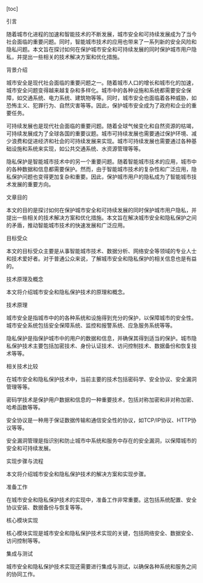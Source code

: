 
[toc]                    
                
                
引言

随着城市化进程的加速和智能技术的不断发展，城市安全和可持续发展成为了当今社会面临的重要问题。同时，智能城市技术的应用也带来了一系列新的安全风险和隐私问题。本文旨在探讨如何在保护城市安全和可持续发展的同时保护城市用户隐私，并提出一些相关的技术解决方案和优化措施。

背景介绍

城市安全是现代社会面临的重要问题之一。随着城市人口的增长和城市化的加速，城市安全问题变得越来越复杂和多样化。城市中的各种设施和系统都需要安全保障，如交通系统、电力系统、建筑物等等。同时，城市安全也面临着各种威胁，如恐怖主义、犯罪行为、自然灾害等等。因此，保护城市安全成为了政府和企业的重要任务。

可持续发展也是现代社会面临的重要问题。随着全球气候变化和自然资源的枯竭，可持续发展成为了全球各国的重要议题。城市可持续发展也需要通过保护环境、减少浪费和促进经济和社会的可持续发展来实现。城市可持续发展也需要通过各种基础设施和系统来实现，如公共交通系统、水资源管理等等。

隐私保护是智能城市技术中的另一个重要问题。随着智能城市技术的应用，城市中的各种数据和信息都需要保护。然而，由于智能城市技术的复杂性和广泛应用，隐私保护问题也变得更加复杂和重要。因此，保护城市用户的隐私成为了智能城市技术发展的重要方向。

文章目的

本文的目的是探讨如何在保护城市安全和可持续发展的同时保护城市用户隐私，并提出一些相关的技术解决方案和优化措施。本文旨在解决城市安全和隐私保护之间的矛盾，推动智能城市技术的快速发展和广泛应用。

目标受众

本文的目标受众主要是从事智能城市技术、数据分析、网络安全等领域的专业人士和技术爱好者。对于普通公众来说，了解城市安全和隐私保护的相关信息也是有益的。

技术原理及概念

本文将介绍城市安全和隐私保护技术的原理和概念。

技术原理

城市安全是指城市中的的各种系统和设施得到充分的保护，以保障城市的安全性。城市安全系统包括安全保障系统、监控和报警系统、应急服务系统等等。

隐私保护是指保护城市中的用户的数据和信息，并确保其得到适当的保护。城市隐私保护技术主要包括加密技术、身份认证技术、访问控制技术、数据备份和恢复技术等等。

相关技术比较

在城市安全和隐私保护技术中，当前主要的技术包括密码学、安全协议、安全漏洞管理等等。

密码学技术是保护用户数据和信息的一种重要技术，包括对称加密和非对称加密、哈希函数等等。

安全协议是一种用于保证数据传输和通信安全性的协议，如TCP/IP协议、HTTP协议等等。

安全漏洞管理是指识别和防止城市中系统和服务中存在的安全漏洞，以保障城市的安全和可持续发展。

实现步骤与流程

本文将介绍城市安全和隐私保护技术的解决方案和实现步骤。

准备工作

在城市安全和隐私保护技术的实现中，准备工作非常重要。这包括系统配置、安全协议安装、数据备份与恢复等等。

核心模块实现

核心模块实现是城市安全和隐私保护技术实现的关键，包括网络安全、数据安全、访问控制等等。

集成与测试

城市安全和隐私保护技术实现还需要进行集成与测试，以确保各种系统和服务之间的协同工作。

